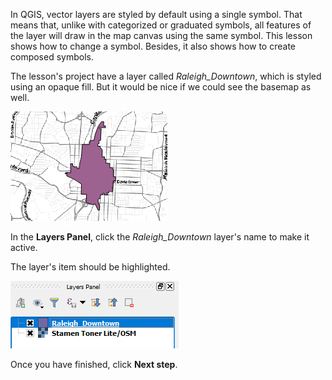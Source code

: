 In QGIS, vector layers are styled by default using a single symbol. That means that, unlike with categorized or graduated symbols, all features of the layer will draw in the map canvas using the same symbol. This lesson shows how to change a symbol. Besides, it also shows how to create composed symbols.

The lesson's project have a layer called *Raleigh_Downtown*, which is styled using an opaque fill. But it would be nice if we could see the basemap as well.

![opace_fill.png](opace_fill.png)

In the **Layers Panel**, click the *Raleigh_Downtown* layer's name to make it active.

The layer's item should be highlighted.

![active_layer.png](active_layer.png)

Once you have finished, click **Next step**.